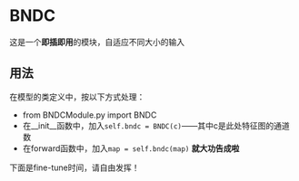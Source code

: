 # BNDC
这是一个**即插即用**的模块，自适应不同大小的输入
## 用法
在模型的类定义中，按以下方式处理：
* from BNDCModule.py import BNDC
* 在__init__函数中，加入`self.bndc = BNDC(c)`——其中c是此处特征图的通道数
* 在forward函数中，加入`map = self.bndc(map)`
**就大功告成啦**

下面是fine-tune时间，请自由发挥！
